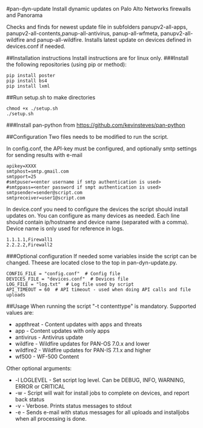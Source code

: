 #pan-dyn-update
Install dynamic updates on Palo Alto Networks firewalls and Panorama

Checks and finds for newest update file in subfolders panupv2-all-apps,
panupv2-all-contents,panup-all-antivirus, panup-all-wfmeta, panupv2-all-wildfire
and panup-all-wildfire. Installs latest update on devices defined in devices.conf if needed.

##Installation instructions
Install instructions are for linux only.
###Install the following repositories (using pip or method):
```
pip install poster
pip install bs4
pip install lxml
```
##Run setup.sh to make directories 
```
chmod +x ./setup.sh
./setup.sh
```
###Install pan-python from https://github.com/kevinsteves/pan-python

##Configuration
Two files needs to be modified to run the script.

In config.conf, the API-key must be configured, and optionally smtp settings for sending results with e-mail
```
apikey=XXXX
smtphost=smtp.gmail.com
smtpport=25
#smtpuser=<enter username if smtp authentication is used>
#smtppass=<enter password if smpt authentication is used>
smtpsender=sender@script.com
smtpreceiver=user1@script.com
```

In device.conf you need to configure the devices the script should install updates on. You can configure as many devices as needed.
Each line should contain ip/hostname and device name (separated with a comma). Device name is only used for reference in logs.
```
1.1.1.1,Firewall1
2.2.2.2,Firewall2
```
###Optional configuration
If needed some variables inside the script can be changed. Theese are located close to the top in pan-dyn-update.py.
```
CONFIG_FILE = "config.conf"  # Config file
DEVICES_FILE = "devices.conf"  # Devices file 
LOG_FILE = "log.txt"  # Log file used by script
API_TIMEOUT = 60  # API timeout - used when doing API calls and file uploads
```

##Usage
When running the script "-t contenttype" is mandatory. Supported values are:
* appthreat - Content updates with apps and threats
* app - Content updates with only apps
* antivirus - Antivirus update
* wildfire - Wildfire updates for PAN-OS 7.0.x and lower
* wildfire2 - Wildfire updates for PAN-IS 7.1.x and higher
* wf500 - WF-500 Content

Other optional arguments:
* -l LOGLEVEL - Set script log level. Can be DEBUG, INFO, WARNING, ERROR or CRITICAL
* -w - Script will wait for install jobs to complete on devices, and report back status
* -v - Verbose. Prints status messages to stdout
* -e - Sends e-mail with status messages for all uploads and installjobs when all processing is done.

